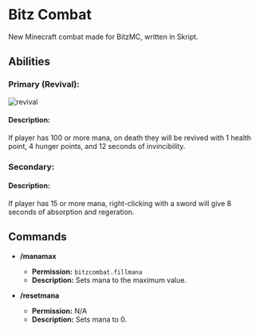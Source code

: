 # Bitz Combat

New Minecraft combat made for BitzMC, written in Skript.

## Abilities

### Primary (Revival):
![revival](https://user-images.githubusercontent.com/82516534/169664383-2b0ac111-464c-4a75-a056-74bb85afc796.gif)

#### Description:
If player has 100 or more mana, on death they will be revived with 1 health point, 4 hunger points, and 12 seconds of invincibility.


### Secondary:

#### Description:
If player has 15 or more mana, right-clicking with a sword will give 8 seconds of absorption and regeration.

## Commands

  - **/manamax**
    - **Permission:** `bitzcombat.fillmana`
    - **Description:** Sets mana to the maximum value.

  - **/resetmana**
    - **Permission:** N/A
    - **Description:** Sets mana to 0.
